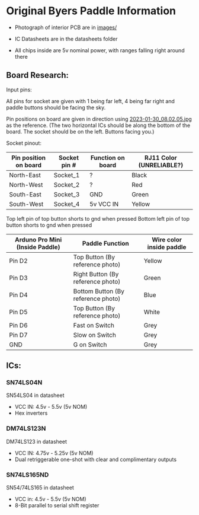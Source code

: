 # Original Byers Paddle Information

* Photograph of interior PCB are in [images/](images/)

* IC Datasheets are in the datasheets folder

* All chips inside are 5v nominal power, with ranges falling right around there

## Board Research:

Input pins:

All pins for socket are given with 1 being far left, 4 being far right and paddle buttons should be facing the sky.

Pin positions on board are given in direction using [2023-01-30_08.02.05.jpg](images/2023-01-30_08.02.05.jpg) as the reference. (The two horizontal ICs should be along the bottom of the board. The socket should be on the left. Buttons facing you.)

Socket pinout:

| Pin position on board | Socket pin # | Function on board | RJ11 Color (UNRELIABLE?) |
| --------------------- | ------------ | ----------------- | ------------------------ |
| North-East            | Socket_1     | ?                 | Black                    |
| North-West            | Socket_2     | ?                 | Red                      |
| South-East            | Socket_3     | GND               | Green                    |
| South-West            | Socket_4     | 5v VCC IN         | Yellow                   |

Top left pin of top button shorts to gnd when pressed
Bottom left pin of top button shorts to gnd when pressed

| Arduno Pro Mini (Inside Paddle) | Paddle Function                      | Wire color inside paddle  |
| ------------------------------- | ------------------------------------ | ------------------------- |
| Pin D2                          | Top Button (By reference photo)      | Yellow                    |
| Pin D3                          | Right Button (By reference photo)    | Green                     |
| Pin D4                          | Bottom Button (By reference photo)   | Blue                      |
| Pin D5                          | Top Button (By reference photo)      | White                     |
| Pin D6                          | Fast on Switch                       | Grey                      |
| Pin D7                          | Slow on Switch                       | Grey                      |
| GND                             | G on Switch                          | Grey                      |

## ICs:

### SN74LS04N

SN54LS04 in datasheet 

* VCC IN: 4.5v - 5.5v (5v NOM)
* Hex inverters

### DM74LS123N

DM74LS123 in datasheet

* VCC IN: 4.75v - 5.25v (5v NOM)
* Dual retriggerable one-shot with clear and complimentary outputs

### SN74LS165ND

SN54/74LS165 in datasheet

* VCC in: 4.5v - 5.5v (5v NOM)
* 8-Bit parallel to serial shift register

